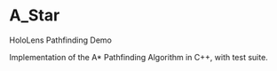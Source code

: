# A_Star
HoloLens Pathfinding Demo

Implementation of the A* Pathfinding Algorithm in C++, with test suite. 
